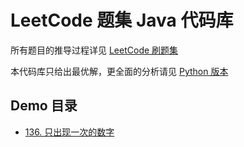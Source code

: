 # LeetCode 题集 Java 代码库

所有题目的推导过程详见 [LeetCode 刷题集](https://wxnacy.com/leetcode/)

本代码库只给出最优解，更全面的分析请见 [Python 版本](https://github.com/wxnacy/study/blob/master/python/leetcode/README.md)

## Demo 目录

<!-- - [1. 两数之和](1-two-sum_test.go) -->
<!-- - [2. 两数相加](2-add-two-numbers_test.go) -->
<!-- - [3. 无重复字符的最长子串](3-longest-substring-without-repeating-characters.py) -->
<!-- - [7. 整数翻转](7-reverse-integer_test.go) -->
- [136. 只出现一次的数字](src/test/java/com/wxnacy/leetcode/SingleNumberTest.java)

